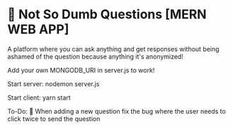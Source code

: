 # :speech_balloon: Not So Dumb Questions [MERN WEB APP]
A platform where you can ask anything and get responses without being ashamed of the question because anything it's anonymized!

Add your own MONGODB_URI in server.js to work!

Start server: nodemon server.js

Start client: yarn start

To-Do:
:bug: When adding a new question fix the bug where the user needs to click twice to send the question
